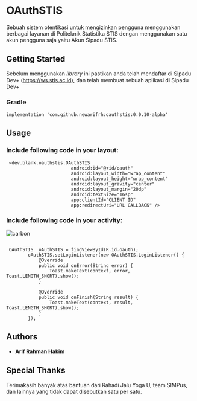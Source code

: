 # OAuthSTIS
Sebuah sistem otentikasi untuk mengizinkan pengguna menggunakan berbagai layanan di Politeknik Statistika STIS dengan menggunakan satu akun pengguna saja yaitu Akun Sipadu STIS.

## Getting Started

Sebelum menggunakan *library* ini pastikan anda telah mendaftar di Sipadu Dev+ (https://ws.stis.ac.id), dan telah membuat sebuah aplikasi di Sipadu Dev+

### Gradle

```
implementation 'com.github.newarifrh:oauthstis:0.0.10-alpha'
```

## Usage

### Include following code in your layout:

```
 <dev.blank.oauthstis.OAuthSTIS
                        android:id="@+id/oauth"
                        android:layout_width="wrap_content"
                        android:layout_height="wrap_content"
                        android:layout_gravity="center"
                        android:layout_margin="20dp"
                        android:textSize="16sp"
                        app:clientId="CLIENT ID"
                        app:redirectUri="URL CALLBACK" />
```

### Include following code in your activity:

![carbon](https://user-images.githubusercontent.com/40921368/65258785-b51b7e80-db2d-11e9-97c6-be710f0b1d7c.png)

```

 OAuthSTIS  oAuthSTIS = findViewById(R.id.oauth);
        oAuthSTIS.setLoginListener(new OAuthSTIS.LoginListener() {
            @Override
            public void onError(String error) {
                Toast.makeText(context, error, Toast.LENGTH_SHORT).show();
            }

            @Override
            public void onFinish(String result) {
                Toast.makeText(context, result, Toast.LENGTH_SHORT).show();
            }
        });

```



## Authors

* **Arif Rahman Hakim**

## Special Thanks

Terimakasih banyak atas bantuan dari Rahadi Jalu Yoga U, team SIMPus, dan lainnya yang tidak dapat disebutkan satu per satu.

